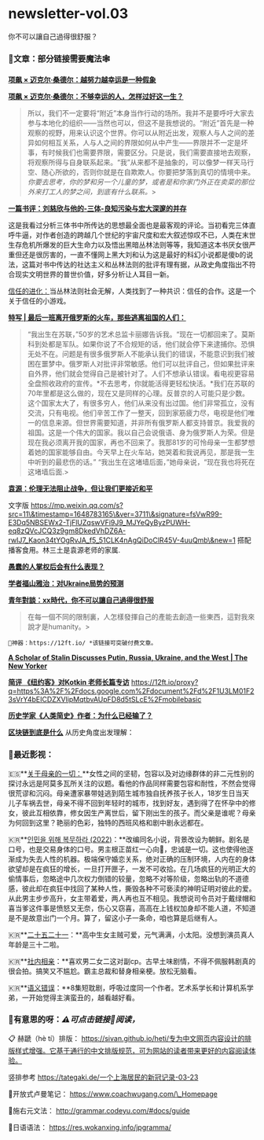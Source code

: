 # newsletter-vol.03

你不可以讓自己過得很舒服？

### 💚文章：部分链接需要魔法🕸️

[**项飙 × 迈克尔·桑德尔：越努力越幸运是一种假象**](https://mp.weixin.qq.com/s?\_\_biz=MzA3MzYzNjMyMA==\&mid=2650225914\&idx=1\&sn=0aed6e9df71b8bd73e00fc51ac7f3755\&chksm=870f9c75b0781563927ad8d5abd3382aa2480ac7a307e85b2bae485f93e0ad9e74a8b527702d\&scene=21#wechat\_redirect)

[**项飙 × 迈克尔·桑德尔：不够幸运的人，怎样过好这一生？**](https://mp.weixin.qq.com/s?src=11\&timestamp=1648786618\&ver=3711\&signature=JjwVSpDHI6KgyX6Gnrgu5Lk6fPfJ-Z91F9HTYgZYVJfll1XThpuPB9wP5HWBOAnznbZ2MmnKPjlXDlDBGmfKfjZW4P41PfrDiH0t-FDkrOL7\*wxQhnS406HTW56yczg2\&new=1)

> 所以，我们不一定要将“附近”本身当作行动的场所。我并不是要呼吁大家去参与本地化的组织——当然也可以，但这不是我想说的。“附近”首先是一种观察的视野，用来认识这个世界。你可以从附近出发，观察人与人之间的差异如何相互关系，人与人之间的界限如何从中产生——界限并不一定是坏事，有时候我们也需要界限，需要区分。只是说，我们需要直接地去观察，将观察所得与自身联系起来。“我”从来都不是抽象的，可以像梦一样天马行空、随心所欲的，否则你就是在自欺欺人。你要把梦落到真切的情境中来。_你要去思考，你的梦和另一个儿童的梦，或者是和你家门外正在卖菜的那位外来打工人的梦之间，到底有什么联系。_>

[**一篇书评：刘慈欣与他的-三体-良知污染与宏大深邃的并存**](https://matters.news/@Wangqingmin/%E5%88%98%E6%85%88%E6%AC%A3%E4%B8%8E%E4%BB%96%E7%9A%84-%E4%B8%89%E4%BD%93-%E8%89%AF%E7%9F%A5%E6%B1%A1%E6%9F%93%E4%B8%8E%E5%AE%8F%E5%A4%A7%E6%B7%B1%E9%82%83%E7%9A%84%E5%B9%B6%E5%AD%98-%E4%B8%89%E4%BD%93-%E4%B9%A6%E8%AF%84-bafyreigzwbettsnbepazv6xp3abqz7bciyraxe4saa4ay5xs6fjhoj2ati)

这是我看过分析三体书中所传达的思想最全面也是最客观的评论。当初看完三体直呼牛逼，对作者创造的跨越几个世纪的宇宙尺度和宏大叙述惊叹不已，人类在末世生存危机所爆发的巨大生命力以及悟出黑暗丛林法则等等，我知道这本书厌女很严重但还是很厉害的，一直不懂网上黑大刘和认为这是最好的科幻小说都是傻b的说法，这篇对书中传达的社达主义和丛林法则的批评有理有据，从政史角度指出不符合现实文明世界的普世价值，好多分析让人耳目一新。

[信任的进化：](https://dccxi.com/trust/notes/)当丛林法则社会无解，人类找到了一种共识：信任的合作。这是一个关于信任的小游戏。

[**特写 | 最后一班离开俄罗斯的火车，那些逃离祖国的人们：**](https://mp.weixin.qq.com/s?src=11\&timestamp=1648786813\&ver=3711\&signature=8GIawJGemUJrc0GDPI4bQ\*9vfVFA9Q4xZDwGMMk42GMl95Tv4b5XeFWDXKINifbjjRdbhnwrD3a3LdULbTmeuHZklD6lIM99V0l5QCdKVQCVllsrxwlJQXPBmeLRIBsb\&new=1)

> “我出生在苏联，”50岁的艺术总监卡丽娜告诉我。“现在一切都回来了。莫斯科到处都是军队。如果你说了不合规矩的话，他们就会停下来逮捕你。恐惧无处不在。问题是有很多俄罗斯人不能承认我们的错误，不能意识到我们被困在噩梦中。俄罗斯人对批评非常敏感。他们可以批评自己，但如果批评来自外界，他们就会觉得自己是被针对了。人们不想承认错误。看电视更容易全盘照收政府的宣传。\*不去思考，你就能活得更轻松快活。\*我们在苏联的70年里都是这么做的，现在又是同样的心理。反普京的人可能只是少数。这个国家太大了，有很多穷人，他们从来没有出过国。他们非常孤立，没有交流，只有电视。他们辛苦工作了一整天，回到家筋疲力尽，电视是他们唯一的信息来源。但世界需要知道，并非所有俄罗斯人都支持普京。我爱我的祖国。这是一个伟大的国家。我以自己会说俄语、身为俄罗斯人为荣。但是现在我必须离开我的国家，再也不回来了。我那81岁的可怜母亲一生都梦想着她的国家能够自由。今天早上在火车站，她哭着和我说再见，那是我一生中听到的最悲伤的话。” “我出生在这堵墙后面，”她母亲说，“现在我也将死在这堵墙后面.>

[**袁源：伦理无法阻止战争，但让我们更接近和平**](https://podcasts.podinstall.com/shi-xiu-xiongsteve-steve-shuo/202202251200-steve-shuo272qi-yuan-yuan-lun-li-wu-fa-zu-zhi-zhan-zheng-dan.html)

文字版 https://mp.weixin.qq.com/s?src=11\&timestamp=1648783165\&ver=3711\&signature=fsVwR99-E3Dq5NBSEWx2-TjFlUZqswVFi9J9_MJYeQyByzPUWH-eq8zQVcJCQ3z9gm8DkedVhDZ6A-rwIJ7_Kaon34tYOgRvJA_f5_51CLK4nAgQiDoClR45V-4uuQmb\&new=1 搭配播客食用。林三土是袁源老师的家属.

[**愚蠢的人掌权后会有什么表现？**](https://beiou.run/3stones-think/%E6%84%9A%E8%A0%A2%E7%9A%84%E4%BA%BA%E6%8E%8C%E6%9D%83%E5%90%8E%E4%BC%9A%E6%9C%89%E4%BB%80%E4%B9%88%E8%A1%A8%E7%8E%B0%EF%BC%9F/)

[**学者福山雅治：对Ukraine局势的预测**](https://www.chinesepen.org/blog/archives/165926)

[**青年對談：xx時代，你不可以讓自己過得很舒服**](https://12ft.io/proxy?q=https://theinitium.com/article/20210604-mainland-hongkong-youtuh-conversation/)

> 在每一個不同的限制裏，人怎樣發揮自己的產能去創造一些東西，這對我來說才是humanity。>

`💯神器：https://12ft.io/ *该链接可突破付费文章。`

[**A Scholar of Stalin Discusses Putin, Russia, Ukraine, and the West | The New Yorker**](https://12ft.io/proxy?q=https%3A%2F%2Fwww.newyorker.com%2Fnews%2Fq-and-a%2Fstephen-kotkin-putin-russia-ukraine-stalin)

[**简评 《纽约客》对Kotkin 老师长篇专访**](https://12ft.io/proxy?q=https%3A%2F%2Fmedium.com%2F%40prjcowork%2F%25E7%25AE%2580%25E8%25AF%2584-%25E7%25BA%25BD%25E7%25BA%25A6%25E5%25AE%25A2-%25E5%25AF%25B9kotkin-%25E8%2580%2581%25E5%25B8%2588%25E9%2595%25BF%25E7%25AF%2587%25E4%25B8%2593%25E8%25AE%25BF-467759c698b7) https://12ft.io/proxy?q=https%3A%2F%2Fdocs.google.com%2Fdocument%2Fd%2F1U3LM01F23sVrY4bEICDZXVlipMqtbvAUpFD8d5tSLcE%2Fmobilebasic

[**历史学家《人类简史》作者：为什么已经输了？**](https://12ft.io/proxy?q=https%3A%2F%2Fdocs.google.com%2Fdocument%2Fd%2F1U3LM01F23sVrY4bEICDZXVlipMqtbvAUpFD8d5tSLcE%2Fmobilebasic)

[**区块链到底是什么**](https://matters.news/@edhudsonxu/%E5%8C%BA%E5%9D%97%E9%93%BE%E5%88%B0%E5%BA%95%E6%98%AF%E4%BB%80%E4%B9%88-%E4%B8%BA%E4%BD%95%E8%AF%B4%E5%AE%83%E5%8F%AF%E4%BB%A5%E6%94%B9%E5%8F%98%E6%9C%AA%E6%9D%A5-bafyreibwbzuhuwt4qwswkkr46ih7sstushgygsgexzwg6d4ncgj24swj3q) 从历史角度出发理解：

### 💚最近影视：

🇪🇸\*\*[关于母亲的一切：](https://movie.douban.com/subject/1291937/)\*\*女性之间的坚韧，包容以及对边缘群体的非二元性别的探讨永远是阿莫多瓦所关注的议题。看他的作品同样需要包容和耐性，不然会觉得很荒谬和沉闷。母亲遭家暴带娃逃到陌生城市独自抚养孩子长人，18岁生日当天儿子车祸去世，母亲不得不回到年轻时的城市，找到好友，遇到得了在怀孕中的修女，彼此互相依靠，修女因生产离世后，留下刚出生的孩子。而父亲是谁呢？母亲为何回到这里？艳丽的色彩，独特的西班风格和剧中剧永远都在。

🇰🇷\*\*[인민을 위해 복무하라 (2022)](https://movie.douban.com/subject/1291937/)：\*\*改编同名小说，背景改设为朝鲜。剧名是口号，也是交易身体的口号。男主根正苗红一心向🥚，忠诚是一切。这也使得他逐渐成为失去人性的机器。极端保守婚恋关系，绝对正确的压制环境，人内在的身体欲望却是在疯狂的增长，一旦打开匣子，一发不可收拾。在几场疯狂的光明正大的偷情事后，忽略途中几次权力倒错的较量，忽略不对等阶级，忽略出轨的不道德感，彼此却在疯狂中找回了某种人性，撕毁各种不可亵渎的神明证明对彼此的爱。从此男主步步高升，女主带着爱，两人再也互不相见。我想说司令员对于戴绿帽和喜当爹这件事是愤怒又无奈，伤心又窃喜，高高在上钱权加身却不能人道，不知道是不是故意出门一个月。算了，留这小子一条命，咱也算是后继有人。

🇰🇷\*\*[二十五二十一](https://movie.douban.com/subject/35414572/)：\*\*高中生女主贼可爱，元气满满，小太阳。没想到演员真人年龄是三十二啦。

🇰🇷\*\*[社内相亲](https://movie.douban.com/subject/35400242/)：\*\*喜欢男二女二这对副cp。古早土味剧情，不得不佩服韩剧真的很会拍。搞笑又不尴尬。霸主总裁和替身相亲梗。放松无脑看。

🇰🇷\*\*[语义错误](https://movie.douban.com/subject/35741365/)：\*\*8集短耽剧，呼吸过度同一个作者。艺术系学长和计算机系学弟，一开始觉得主演蛮丑的，越看越好看。

### 💙有意思的呀：_⚠️可点击链接🔗阅读，_

📋 赫蹏（hè tí）排版： https://sivan.github.io/heti/专为中文网页内容设计的排版样式增强。它基于通行的中文排版规范，可为网站的读者带来更好的内容阅读体验。

竖排参考 https://tategaki.de/一个上海居民的新冠记录-03-23

📒开放式卢曼笔记： https://www.coachwugang.com/\_Homepage

📕施右元文法： http://grammar.codeyu.com/#docs/guide

📗日语语法： https://res.wokanxing.info/jpgramma/
